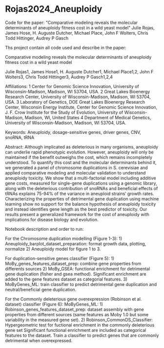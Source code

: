 # Rojas2024_Aneuploidy
 Code for the paper: "Comparative modeling reveals the molecular determinants of aneuploidy fitness cost in a wild yeast model"   Julie Rojas, James Hose, H. Auguste Dutcher, Michael Place, John F Wolters, Chris Todd Hittinger, Audrey P Gasch

Ths project contain all code used and describe in the paper:

Comparative modeling reveals the molecular determinants of aneuploidy fitness cost in a wild yeast model 

Julie Rojas1, James Hose1, H. Auguste Dutcher1, Michael Place1,2, John F Wolters3, Chris Todd Hittinger3, Audrey P Gasch1,2,4

Affiliations:
1	Center for Genomic Science Innovation, University of Wisconsin-Madison, Madison, WI 53704, USA.
2	Great Lakes Bioenergy Research Center, University of Wisconsin-Madison, Madison, WI 53704, USA.
3	Laboratory of Genetics, DOE Great Lakes Bioenergy Research Center, Wisconsin Energy Institute, 
	Center for Genomic Science Innovation, J. F. Crow Institute for the Study of Evolution, University of Wisconsin-Madison, Madison, WI, United States
4	Department of Medical Genetics, University of Wisconsin-Madison, Madison, WI 53704, USA.

Keywords: Aneuploidy, dosage-sensitive genes, driver genes, CNV, snoRNA, tRNA

Abstract:
Although implicated as deleterious in many organisms, aneuploidy can underlie rapid phenotypic evolution. 
However, aneuploidy will only be maintained if the benefit outweighs the cost, which remains incompletely understood. 
To quantify this cost and the molecular determinants behind it, we generated a panel of chromosome duplications in S. cerevisiae 
and applied comparative modeling and molecular validation to understand aneuploidy toxicity. We show that a multi-factorial model 
including additive gene costs, measured for single-gene duplications using a genomic library, along with the deleterious contribution
of snoRNAs and beneficial effects of tRNAs explains 75-94% of the variance in aneuploid strains’ growth rates. Characterizing the 
properties of detrimental gene duplication using machine learning show no support for the balance hypothesis of aneuploidy toxicity 
and instead identifies gene length as the best predictor of toxicity. Our results present a generalized framework for the cost of 
aneuploidy with implications for disease biology and evolution. 

Notebook description and order to run:

For the Chromosome duplication modelling (Figure 1-3):
	1) Aneuploidy_barplot_dataset_preparation: format growth data, plotting, normalize
	2) Aneuploidy model for figure 1 to 3.  

For duplication-sensitive genes classifier (Figure 5):
	1) MoBy_genes_features_dataset_prep: combine gene properties from differents sources
	2) MoBy_GSEA: functional enrichment for detrimental gene duplication (fisher and gsea method). 
	   Significant enrichment are added to the gene features dataset as categorial features.
	3) MoByGenes_ML: train classifier to predict detrimental gene duplication and neutral/beneficial gene duplication.

For the Commonly deleterious gene overexpression (Robinson et al. dataset) classifier (Figure 6):
MoByGenes_ML:
	1) Robinson_genes_features_dataset_prep: dataset assembly with gene properties from different sources 
	  (same features as Moby 1.0 but some variability in the measured gene set). 
	2) Robinson_CommonDS_Classifier: Hypergeometric test for fuctional enrichment in the commonly deleterious gene set
	   Significant functional enrichment are included as categorical features to the dataset. Train a classifier to predict genes that are commonly detrimental when overexpressed.
